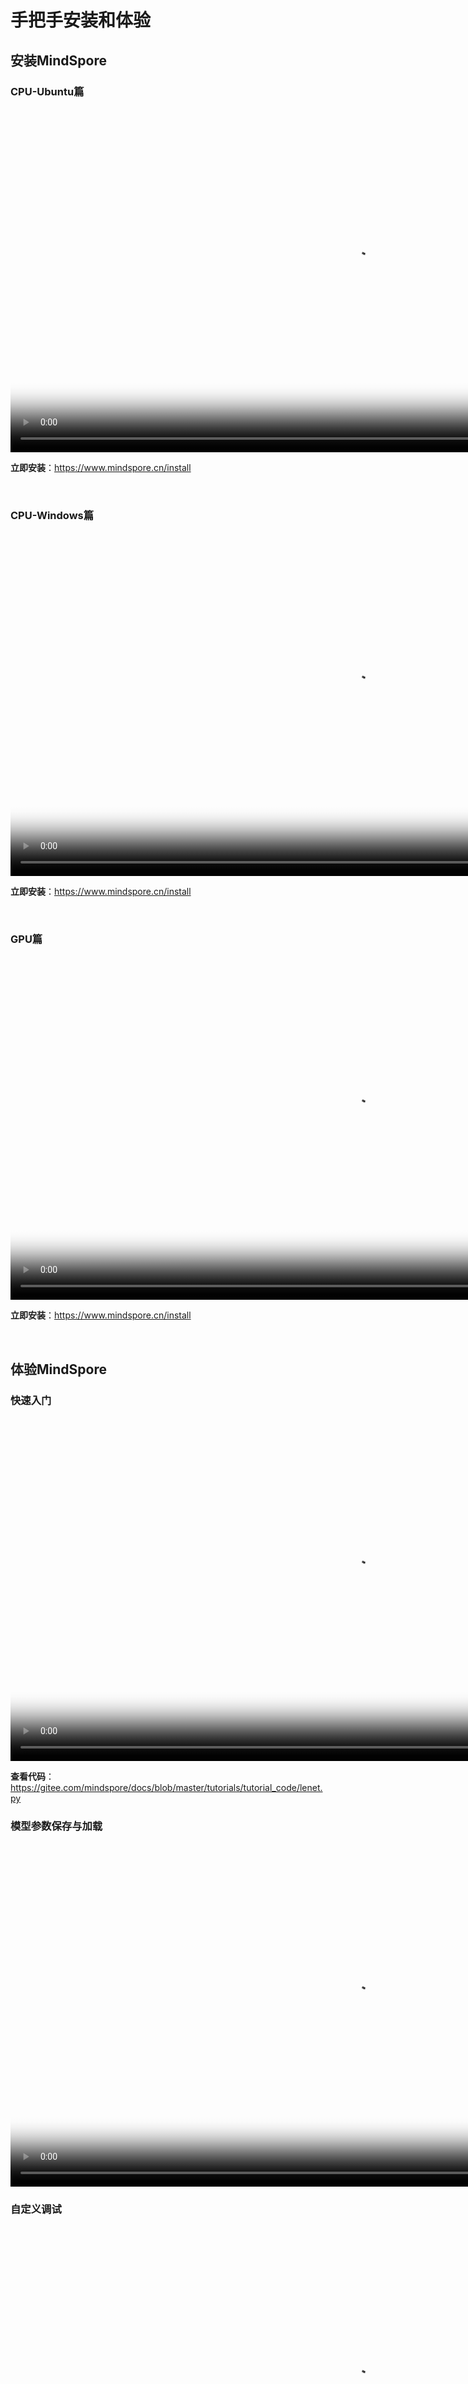 # 手把手安装和体验

[comment]: <> (本文档中包含手把手系列视频，码云Gitee不支持展示，请于官方网站对应教程中查看)

## 安装MindSpore

### CPU-Ubuntu篇

<video id="video1" controls width="1100px" height="550px" poster="https://mindspore-website.obs.cn-north-4.myhuaweicloud.com:443/teaching_video/cover/%E6%89%8B%E6%8A%8A%E6%89%8B%E7%B3%BB%E5%88%97/%E7%BD%91%E7%AB%99-%E8%A7%86%E9%A2%91%E5%B0%81%E9%9D%A2_CPU%E7%AF%87%20%E5%89%AF%E6%9C%AC.png">
<source id="mp41" src="https://mindspore-website.obs.cn-north-4.myhuaweicloud.com:443/teaching_video/video/%E6%89%8B%E6%8A%8A%E6%89%8B%E5%AE%89%E8%A3%85CPU.mp4" type="video/mp4">
</video>

**立即安装**：<https://www.mindspore.cn/install>

</br>


### CPU-Windows篇

<video id="video2" controls width="1100px" height="550px" poster="https://mindspore-website.obs.cn-north-4.myhuaweicloud.com:443/teaching_video/cover/%E6%89%8B%E6%8A%8A%E6%89%8B%E7%B3%BB%E5%88%97/%E7%BD%91%E7%AB%99-%E8%A7%86%E9%A2%91%E5%B0%81%E9%9D%A2_windows%E7%AF%87%20%E5%89%AF%E6%9C%AC.png">
<source id="mp42" src="https://mindspore-website.obs.cn-north-4.myhuaweicloud.com:443/teaching_video/video/%E5%AE%89%E8%A3%85Windows.mp4" type="video/mp4">
</video>

**立即安装**：<https://www.mindspore.cn/install>

</br>

### GPU篇

<video id="video3" controls width="1100px" height="550px" poster="https://mindspore-website.obs.cn-north-4.myhuaweicloud.com:443/teaching_video/cover/%E6%89%8B%E6%8A%8A%E6%89%8B%E7%B3%BB%E5%88%97/%E7%BD%91%E7%AB%99-%E8%A7%86%E9%A2%91%E5%B0%81%E9%9D%A2_GPU%E7%AF%87%20%E5%89%AF%E6%9C%AC.png">
<source id="mp43" src="https://mindspore-website.obs.cn-north-4.myhuaweicloud.com:443/teaching_video/video/%E6%89%8B%E6%8A%8A%E6%89%8B%E5%AE%89%E8%A3%85GPU.mp4" type="video/mp4">
</video>

**立即安装**：<https://www.mindspore.cn/install>

</br>

## 体验MindSpore

### 快速入门

<video id="video4" controls width="1100px" height="550px" poster="https://mindspore-website.obs.cn-north-4.myhuaweicloud.com:443/teaching_video/cover/%E6%89%8B%E6%8A%8A%E6%89%8B%E7%B3%BB%E5%88%97/%E7%BD%91%E7%AB%99-%E8%A7%86%E9%A2%91%E5%B0%81%E9%9D%A2_%E5%BF%AB%E9%80%9F%E5%85%A5%E9%97%A8%20%E5%89%AF%E6%9C%AC.png">
<source id="mp44" src="https://mindspore-website.obs.cn-north-4.myhuaweicloud.com:443/teaching_video/video/%E6%89%8B%E6%8A%8A%E6%89%8B%E5%BF%AB%E9%80%9F%E5%85%A5%E9%97%A8.mp4" type="video/mp4">
</video>

**查看代码**：<https://gitee.com/mindspore/docs/blob/master/tutorials/tutorial_code/lenet.py>

### 模型参数保存与加载

<video id="video5" controls width="1100px" height="550px" poster="https://mindspore-website.obs.cn-north-4.myhuaweicloud.com:443/teaching_video/cover/%E6%89%8B%E6%8A%8A%E6%89%8B%E7%B3%BB%E5%88%97/%E6%95%99%E7%A8%8B-%E6%A8%A1%E5%9E%8B%E5%8F%82%E6%95%B0%E7%9A%84%E4%BF%9D%E5%AD%98%E5%92%8C%E5%8A%A0%E8%BD%BD.png">
<source id="mp45" src="https://mindspore-website.obs.cn-north-4.myhuaweicloud.com:443/teaching_video/video/%E6%A8%A1%E5%9E%8B%E5%8F%82%E6%95%B0%E7%9A%84%E4%BF%9D%E5%AD%98%E5%92%8C%E5%8A%A0%E8%BD%BD.mp4" type="video/mp4">
</video>

### 自定义调试

<video id="video6" controls width="1100px" height="550px" poster="https://mindspore-website.obs.cn-north-4.myhuaweicloud.com:443/teaching_video/cover/%E6%89%8B%E6%8A%8A%E6%89%8B%E7%B3%BB%E5%88%97/%E8%87%AA%E5%AE%9A%E4%B9%89%E8%B0%83%E8%AF%95_%E8%AF%A6%E6%83%85%E9%A1%B5.png">
<source id="mp46" src="https://mindspore-website.obs.cn-north-4.myhuaweicloud.com:443/teaching_video/video/%E8%87%AA%E5%AE%9A%E4%B9%89%E8%B0%83%E8%AF%95.mp4" type="video/mp4">
</video>
